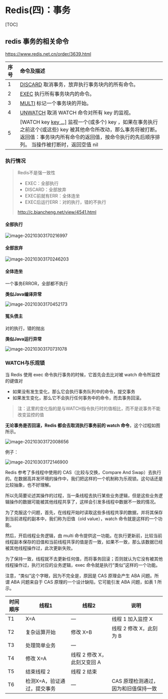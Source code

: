 # Redis(四)：事务

[TOC]



## redis 事务的相关命令

https://www.redis.net.cn/order/3639.html

| 序号 | 命令及描述                                                   |
| :--- | :----------------------------------------------------------- |
| 1    | [DISCARD](https://www.redis.net.cn/order/3638.html) 取消事务，放弃执行事务块内的所有命令。 |
| 2    | [EXEC](https://www.redis.net.cn/order/3639.html) 执行所有事务块内的命令。 |
| 3    | [MULTI](https://www.redis.net.cn/order/3640.html) 标记一个事务块的开始。 |
| 4    | [UNWATCH](https://www.redis.net.cn/order/3641.html) 取消 WATCH 命令对所有 key 的监视。 |
| 5    | [WATCH key [key ...\]](https://www.redis.net.cn/order/3642.html) 监视一个(或多个) key ，如果在事务执行之前这个(或这些) key 被其他命令所改动，那么事务将被打断。<br/>返回值：事务块内所有命令的返回值，按命令执行的先后顺序排列。 当操作被打断时，返回空值 nil |



### 执行情况

> Redis不是强一致性
>
> * EXEC：全部执行
> * DISCARD：全部放弃
> * EXEC前就有ERR：全体连坐
> * EXEC后运行ERR：对的执行，错的不执行
>
> http://c.biancheng.net/view/4541.html

#### 全部执行

![image-20210303170216997](https://cyzblog.oss-cn-beijing.aliyuncs.com/image-20210303170216997.png)

#### 全部放弃

![image-20210303170246203](https://cyzblog.oss-cn-beijing.aliyuncs.com/image-20210303170246203.png)

#### 全体连坐

一个事务ERROR，全部都不执行

**类似Java编译异常**

![image-20210303170452173](https://cyzblog.oss-cn-beijing.aliyuncs.com/image-20210303170452173.png)

#### 冤头债主

对的执行，错的抛出

**类似Java运行异常**

![image-20210303170731078](https://cyzblog.oss-cn-beijing.aliyuncs.com/image-20210303170731078.png)

### WATCH与乐观锁

当 Redis 使用 exec 命令执行事务的时候，它首先会去比对被 watch 命令所监控的键值对

* 如果没有发生变化，那么它会执行事务队列中的命令，提交事务
* 如果发生变化，那么它不会执行任何事务中的命令，而去事务回滚。

> 注：这里的变化指的是与WATCH指令执行时的值相比，而不是说事务不能改变监控的值

**无论事务是否回滚，Redis 都会去取消执行事务前的 watch 命令**，这个过程如图所示。

![image-20210303172008656](https://cyzblog.oss-cn-beijing.aliyuncs.com/image-20210303172008656.png)

例子：

![image-20210303172146900](https://cyzblog.oss-cn-beijing.aliyuncs.com/image-20210303172146900.png)

Redis 参考了多线程中使用的 CAS（比较与交换，Compare And Swap）去执行的。在数据高并发环境的操作中，我们把这样的一个机制称为乐观锁。这句话还是比较抽象，也不好理解。

所以先简要论述其操作的过程，当一条线程去执行某些业务逻辑，但是这些业务逻辑操作的数据可能被其他线程共享了，这样会引发多线程中数据不一致的情况。

为了克服这个问题，首先，在线程开始时读取这些多线程共享的数据，并将其保存到当前进程的副本中，我们称为旧值（old value），watch 命令就是这样的一个功能。

然后，开启线程业务逻辑，由 multi 命令提供这一功能。在执行更新前，比较当前线程副本保存的旧值和当前线程共享的值是否一致，如果不一致，那么该数据已经被其他线程操作过，此次更新失败。

为了保持一致，线程就不去更新任何值，而将事务回滚；否则就认为它没有被其他线程操作过，执行对应的业务逻辑，exec 命令就是执行“类似”这样的一个功能。

注意，“类似”这个字眼，因为不完全是，原因是 CAS 原理会产生 ABA 问题。所谓 ABA 问题来自于 CAS 原理的一个设计缺陷，它可能引发 ABA 问题，如表 1 所示。

| 时间顺序 | 线程1                       | 线程2                       | 说明                                 |
| -------- | --------------------------- | --------------------------- | ------------------------------------ |
| T1       | X=A                         | —                           | 线程 1 加入监控 X                    |
| T2       | 复杂运算开始                | 修改 X=B                    | 线程 2 修改 X，此刻为 B              |
| T3       | 处理简单业务                | —                           |                                      |
| T4       | 修改 X=A                    | 线程 2 修改 X，此刻又变回 A |                                      |
| T5       | 结束线程 2                  | 线程 2 结束                 |                                      |
| T6       | 检测X=A，验证通过，提交事务 | —                           | CAS 原理检测通过，因为和旧值保持一致 |

